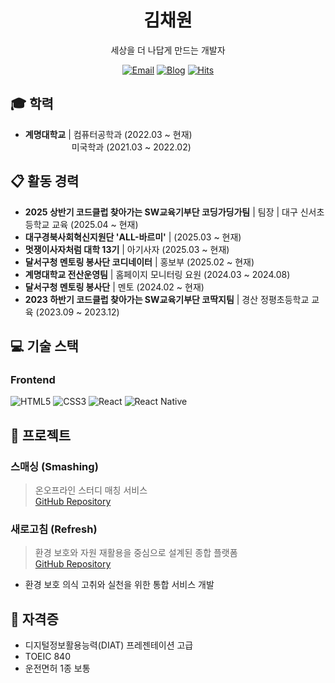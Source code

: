 <div align="center">
  <h1>김채원</h1>
  <p>세상을 더 나답게 만드는 개발자</p>
  
  [![Email](https://img.shields.io/badge/Email-chae_one1@naver.com-007396?style=flat-square&logo=gmail&logoColor=white)](mailto:chae_one1@naver.com)
  [![Blog](https://img.shields.io/badge/Blog-https://velog.io/@chaeone1/posts-20C997?style=flat-square&logo=Tistory&logoColor=white)](https://velog.io/@chaeone1/posts)
  [![Hits](https://hits.sh/github.com/chaeone1.svg)](https://hits.sh/github.com/chaeone1/)
</div>

## 🎓 학력
- **계명대학교** | 컴퓨터공학과 (2022.03 ~ 현재)<br>
&emsp;&emsp;&emsp;&emsp;&emsp; 미국학과 (2021.03 ~ 2022.02)
 

## 📋 활동 경력
- **2025 상반기 코드클럽 찾아가는 SW교육기부단 코딩가딩가팀** | 팀장 | 대구 신서초등학교 교육 (2025.04 ~ 현재)
- **대구경북사회혁신지원단 'ALL-바르미'** | (2025.03 ~ 현재)
- **멋쟁이사자처럼 대학 13기** | 아기사자 (2025.03 ~ 현재)
- **달서구청 멘토링 봉사단 코디네이터** | 홍보부 (2025.02 ~ 현재)
- **계명대학교 전산운영팀** | 홈페이지 모니터링 요원 (2024.03 ~ 2024.08)
- **달서구청 멘토링 봉사단** | 멘토 (2024.02 ~ 현재)
- **2023 하반기 코드클럽 찾아가는 SW교육기부단 코딱지팀** | 경산 정평초등학교 교육 (2023.09 ~ 2023.12)

## 💻 기술 스택


### Frontend
![HTML5](https://img.shields.io/badge/HTML5-E34F26?style=flat-square&logo=html5&logoColor=white)
![CSS3](https://img.shields.io/badge/CSS3-1572B6?style=flat-square&logo=css3&logoColor=white)
![React](https://img.shields.io/badge/React-61DAFB?style=flat-square&logo=react&logoColor=black)
![React Native](https://img.shields.io/badge/React_Native-20232A?style=flat-square&logo=react&logoColor=white)

## 🚀 프로젝트
### 스매싱 (Smashing)
> 온오프라인 스터디 매칭 서비스  
> [GitHub Repository](https://github.com/chaeone1/SMASHING)

### 새로고침 (Refresh)
> 환경 보호와 자원 재활용을 중심으로 설계된 종합 플랫폼  
> [GitHub Repository](https://github.com/chaeone1/Reload_F5)

- 환경 보호 의식 고취와 실천을 위한 통합 서비스 개발

## 📜 자격증
- 디지털정보활용능력(DIAT) 프레젠테이션 고급
- TOEIC 840
- 운전면허 1종 보통
